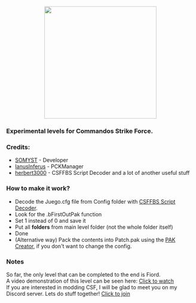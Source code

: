 <h1 align="center">
    <picture>
      <img height="300px" style="margin: 0; padding: 0" src="https://repository-images.githubusercontent.com/818445819/e1d2c849-f525-437c-baa0-0e5a809a527c">
    </picture>
  </h1>
</a>

### Experimental levels for Commandos Strike Force.
### Credits:
- [SOMYST](https://github.com/SOMYST13) - Developer
- [IanusInferus](https://github.com/IanusInferus) - PCKManager
- [herbert3000](https://github.com/herbert3000) - CSFFBS Script Decoder and a lot of another useful stuff
###
### How to make it work?
- Decode the Juego.cfg file from Config folder with [CSFFBS Script Decoder](https://forums.revora.net/topic/117956-csffbs-script-decoder/).
- Look for the .bFirstOutPak function
- Set 1 instead of 0 and save it
- Put all **folders** from main level folder (not the whole folder itself)
- Done
- (Alternative way) Pack the contents into Patch.pak using the [PAK Creator](https://forums.revora.net/topic/118162-csf-pak-creator/), if you don't want to change the config.
###
### Notes
So far, the only level that can be completed to the end is Fiord.\
A video demonstration of this level can be seen here: [Click to watch](https://youtu.be/jmuH5L_SI-M)\
If you are interested in modding CSF, I will be glad to meet you on my Discord server. Lets do stuff together! [Click to join](https://discord.gg/fFwKXDQhNW)
